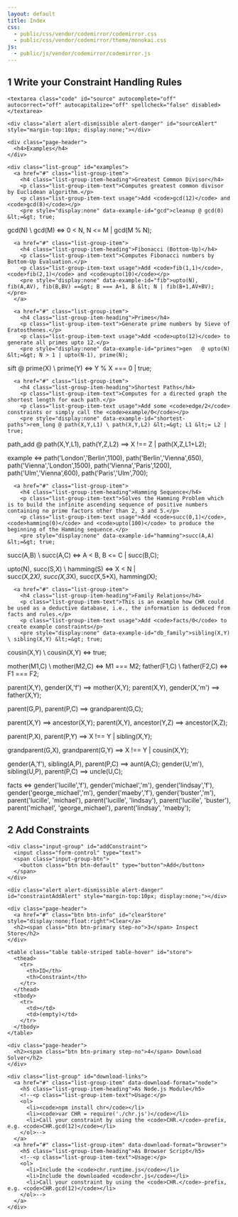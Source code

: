 ```yaml
---
layout: default
title: Index
css:
  - public/css/vendor/codemirror/codemirror.css
  - public/css/vendor/codemirror/theme/monokai.css
js:
  - public/js/vendor/codemirror/codemirror.js
---
```


<div class="row">
  <div class="col-lg-7 col-md-7">
    <div class="page-header">
      <h2><span class="btn btn-primary step-no">1</span> Write your Constraint Handling Rules</h2>
    </div>

    <textarea class="code" id="source" autocomplete="off" autocorrect="off" autocapitalize="off" spellcheck="false" disabled></textarea>

    <div class="alert alert-dismissible alert-danger" id="sourceAlert" style="margin-top:10px; display:none;"></div>

    <div class="page-header">
      <h4>Examples</h4>
    </div>

    <div class="list-group" id="examples">
      <a href="#" class="list-group-item">
        <h4 class="list-group-item-heading">Greatest Common Divisor</h4>
        <p class="list-group-item-text">Computes greatest common divisor by Euclidean algorithm.</p>
        <p class="list-group-item-text usage">Add <code>gcd(12)</code> and <code>gcd(8)</code></p>
        <pre style="display:none" data-example-id="gcd">cleanup @ gcd(0) &lt;=&gt; true;
gcd(N) \ gcd(M) &lt;=&gt; 0 &lt; N, N &lt;= M | gcd(M % N);</pre>
      </a>

      <a href="#" class="list-group-item">
        <h4 class="list-group-item-heading">Fibonacci (Bottom-Up)</h4>
        <p class="list-group-item-text">Computes Fibonacci numbers by Bottom-Up Evaluation.</p>
        <p class="list-group-item-text usage">Add <code>fib(1,1)</code>, <code>fib(2,1)</code> and <code>upto(10)</code></p>
        <pre style="display:none" data-example-id="fib">upto(N), fib(A,AV), fib(B,BV) ==&gt; B === A+1, B &lt; N | fib(B+1,AV+BV);</pre>
      </a>

      <a href="#" class="list-group-item">
        <h4 class="list-group-item-heading">Primes</h4>
        <p class="list-group-item-text">Generate prime numbers by Sieve of Eratosthenes.</p>
        <p class="list-group-item-text usage">Add <code>upto(12)</code> to generate all primes upto 12.</p>
        <pre style="display:none" data-example-id="primes">gen   @ upto(N) &lt;=&gt; N > 1 | upto(N-1), prime(N);
sift  @ prime(X) \ prime(Y) &lt;=&gt; Y % X === 0 | true;</pre>
      </a>

      <a href="#" class="list-group-item">
        <h4 class="list-group-item-heading">Shortest Paths</h4>
        <p class="list-group-item-text">Computes for a directed graph the shortest length for each path.</p>
        <p class="list-group-item-text usage">Add some <code>edge/2</code>  constraints or simply call the <code>example/0</code></p>
        <pre style="display:none" data-example-id="shortest-paths">rem_long @ path(X,Y,L1) \ path(X,Y,L2) &lt;=&gt; L1 &lt;= L2 | true;
path_add @ path(X,Y,L1), path(Y,Z,L2) ==> X !== Z | path(X,Z,L1+L2);

example &lt;=&gt;
path('London','Berlin',1100),
path('Berlin','Vienna',650),
path('Vienna','London',1500),
path('Vienna','Paris',1200),
path('Ulm','Vienna',600),
path('Paris','Ulm',700);</pre>
      </a>

      <a href="#" class="list-group-item">
        <h4 class="list-group-item-heading">Hamming Sequence</h4>
        <p class="list-group-item-text">Solves the Hamming Problem which is to build the infinite ascending sequence of positive numbers containing no prime factors other than 2, 3 and 5.</p>
        <p class="list-group-item-text usage">Add <code>succ(0,1)</code>, <code>hamming(0)</code> and <code>upto(100)</code> to produce the beginning of the Hamming sequence.</p>
        <pre style="display:none" data-example-id="hamming">succ(A,A) &lt;=&gt; true;
succ(A,B) \ succ(A,C) &lt;=&gt; A &lt; B, B &lt;= C | succ(B,C);

upto(N), succ(S,X) \ hamming(S) &lt;=&gt; X &lt; N |  
succ(X,2*X),
succ(X,3*X),
succ(X,5*X),
hamming(X);</pre>
      </a>

      <a href="#" class="list-group-item">
        <h4 class="list-group-item-heading">Family Relations</h4>
        <p class="list-group-item-text">This is an example how CHR could be used as a deductive database, i.e., the information is deduced from facts and rules.</p>
        <p class="list-group-item-text usage">Add <code>facts/0</code> to create example constraints</p>
        <pre style="display:none" data-example-id="db_family">sibling(X,Y) \ sibling(X,Y) &lt;=&gt; true;
cousin(X,Y) \ cousin(X,Y) &lt;=&gt; true;

mother(M1,C) \ mother(M2,C) &lt;=&gt; M1 === M2;
father(F1,C) \ father(F2,C) &lt;=&gt; F1 === F2;

parent(X,Y), gender(X,'f') ==&gt; mother(X,Y);
parent(X,Y), gender(X,'m') ==&gt; father(X,Y);

parent(G,P), parent(P,C) ==&gt; grandparent(G,C);

parent(X,Y) ==&gt; ancestor(X,Y);
parent(X,Y), ancestor(Y,Z) ==&gt; ancestor(X,Z);

parent(P,X), parent(P,Y) ==&gt; X !== Y | sibling(X,Y);

grandparent(G,X), grandparent(G,Y) ==&gt; X !== Y | cousin(X,Y);

gender(A,'f'), sibling(A,P), parent(P,C) ==&gt; aunt(A,C);
gender(U,'m'), sibling(U,P), parent(P,C) ==&gt; uncle(U,C);

facts &lt;=&gt;
gender('lucille','f'), gender('michael','m'), gender('lindsay','f'),
gender('george_michael','m'), gender('maeby','f'), gender('buster','m'),
parent('lucille', 'michael'),
parent('lucille', 'lindsay'),
parent('lucille', 'buster'),
parent('michael', 'george_michael'), 
parent('lindsay', 'maeby');</pre>
      </a>
    </div>
  </div>

  <div class="col-lg-4 col-lg-offset-1 col-md-4 col-md-offset-1">
    <div class="page-header">
      <h2><span class="btn btn-primary step-no">2</span> Add Constraints</h2>
    </div>

    <div class="input-group" id="addConstraint">  
      <input class="form-control" type="text">
      <span class="input-group-btn">
        <button class="btn btn-default" type="button">Add</button>
      </span>
    </div>

    <div class="alert alert-dismissible alert-danger" id="constraintAddAlert" style="margin-top:10px; display:none;"></div>

    <div class="page-header">
      <a href="#" class="btn btn-info" id="clearStore" style="display:none;float:right">Clear</a>
      <h2><span class="btn btn-primary step-no">3</span> Inspect Store</h2>
    </div>
    
    <table class="table table-striped table-hover" id="store">
      <thead>
        <tr>
          <th>ID</th>
          <th>Constraint</th>
        </tr>
      </thead>
      <tbody>
        <tr>
          <td></td>
          <td>(empty)</td>
        </tr>
      </tbody>
    </table>

    <div class="page-header">
      <h2><span class="btn btn-primary step-no">4</span> Download Solver</h2>
    </div>

    <div class="list-group" id="download-links">
      <a href="#" class="list-group-item" data-download-format="node">
        <h5 class="list-group-item-heading">As Node.js Module</h5>
        <!--<p class="list-group-item-text">Usage:</p>
        <ol>
          <li><code>npm install chr</code></li>
          <li><code>var CHR = require('./chr.js')</code></li>
          <li>Call your constraint by using the <code>CHR.</code>-prefix, e.g. <code>CHR.gcd(12)</code></li>
        </ol>-->
      </a>
      <a href="#" class="list-group-item" data-download-format="browser">
        <h5 class="list-group-item-heading">As Browser Script</h5>
        <!--<p class="list-group-item-text">Usage:</p>
        <ol>
          <li>Include the <code>chr.runtime.js</code></li>
          <li>Include the downloaded <code>chr.js</code></li>
          <li>Call your constraint by using the <code>CHR.</code>-prefix, e.g. <code>CHR.gcd(12)</code></li>
        </ol>-->
      </a>
    </div>
  </div>
</div>
